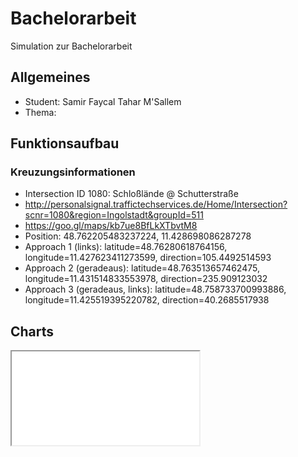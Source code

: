 # Bachelorarbeit

Simulation zur Bachelorarbeit

## Allgemeines

- Student: Samir Faycal Tahar M'Sallem
- Thema: 


## Funktionsaufbau

### Kreuzungsinformationen

- Intersection ID 1080: Schloßlände @ Schutterstraße
- http://personalsignal.traffictechservices.de/Home/Intersection?scnr=1080&region=Ingolstadt&groupId=511
- https://goo.gl/maps/kb7ue8BfLkXTbvtM8
- Position: 48.762205483237224, 11.428698086287278
- Approach 1 (links): latitude=48.76280618764156, longitude=11.427623411273599, direction=105.4492514593
- Approach 2 (geradeaus): latitude=48.763513657462475, longitude=11.431514833553978, direction=235.909123032
- Approach 3 (geradeaus, links): latitude=48.758733700993886, longitude=11.425519395220782, direction=40.2685517938



## Charts

<iframe src="simulation-output/glosa-improved-speed.html">